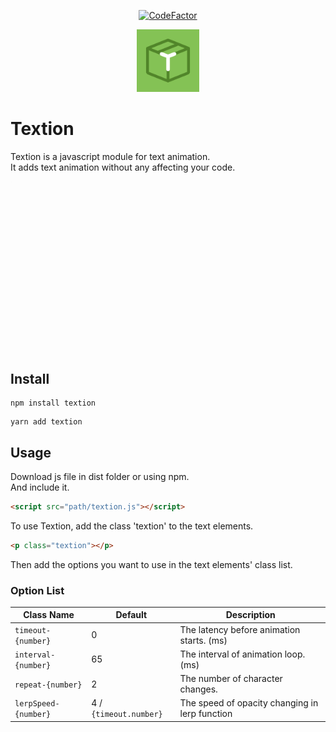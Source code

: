 <div align="center">
  
  [![CodeFactor](https://www.codefactor.io/repository/github/unsignd/textion/badge)](https://www.codefactor.io/repository/github/unsignd/textion)
  
  <img src="./Textion.png" style="width: 100px; height: 100px;">
</div>

# Textion
Textion is a javascript module for text animation.<br>
It adds text animation without any affecting your code.

<img src="./examples/data/textionGIF.gif">

## Install
```
npm install textion
```
```
yarn add textion
```

## Usage
Download js file in dist folder or using npm.<br>
And include it.

```html
<script src="path/textion.js"></script>
```
To use Textion, add the class 'textion' to the text elements.
```html
<p class="textion"></p>
```
Then add the options you want to use in the text elements' class list.

### Option List
|Class Name|Default|Description|
|-|-|-|
|`timeout-{number}`|0|The latency before animation starts. (ms)|
|`interval-{number}`|65|The interval of animation loop. (ms)|
|`repeat-{number}`|2|The number of character changes.|
|`lerpSpeed-{number}`|4 / `{timeout.number}`|The speed of opacity changing in lerp function|
